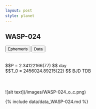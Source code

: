 ```yaml
---
layout: post
style: planet
---
```

<script src="../js/planets.js"></script>

## WASP-024

<!-- Tab links -->
<div class="tab">
<button class="tablinks" onclick="openCity(event, 'Ephemeris')">Ephemeris</button>
<button class="tablinks" onclick="openCity(event, 'Data')">Data</button>
</div>

<!-- Tab content -->
<div id="Ephemeris" class="tabcontent" markdown="1">
<br/><br/>
$$P = 2.34122166(77) $$ day <br/>
$$T_0 = 2456024.89215(22) $$ BJD TDB
<br/><br/>
<br/><br/>
![alt text](/images/WASP-024_o_c.png)
</div>


<div id="Data" class="tabcontent" markdown="1">

{% include data/data_WASP-024.md %}

</div>
